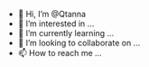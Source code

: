 - 👋 Hi, I’m @Qtanna
- 👀 I’m interested in ...
- 🌱 I’m currently learning ...
- 💞️ I’m looking to collaborate on ...
- 📫 How to reach me ...

<!---
Qtanna/Qtanna is a ✨ special ✨ repository because its `README.md` (this file) appears on your GitHub profile.
You can click the Preview link to take a look at your changes.
--->
